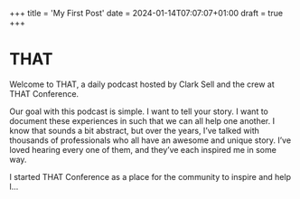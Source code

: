 +++
title = 'My First Post'
date = 2024-01-14T07:07:07+01:00
draft = true
+++

# THAT

Welcome to THAT, a daily podcast hosted by Clark Sell and the crew at THAT Conference.  

Our goal with this podcast is simple. I want to tell your story. I want to document these experiences in such that we can all help one another. I know that sounds a bit abstract, but over the years, I’ve talked with thousands of professionals who all have an awesome and unique story. I’ve loved hearing every one of them, and they’ve each inspired me in some way.

I started THAT Conference as a place for the community to inspire and help l...
